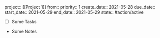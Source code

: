 project:: [[Project 1]]
from:: 
priority:: 1
create_date:: 2021-05-28
due_date:: 
start_date:: 2021-05-29
end_date:: 2021-05-29
state:: #action/active

- [ ] Some Tasks
- Some Notes

